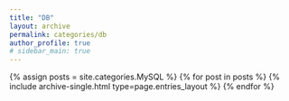 ```yaml
---
title: "DB"
layout: archive
permalink: categories/db
author_profile: true
# sidebar_main: true
---
```


{% assign posts = site.categories.MySQL %}
{% for post in posts %} {% include archive-single.html type=page.entries_layout %} {% endfor %}